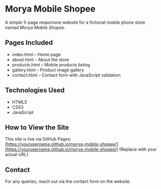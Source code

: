 # Morya Mobile Shopee

A simple 5-page responsive website for a fictional mobile phone store named *Morya Mobile Shopee*.

## Pages Included
- index.html – Home page
- about.html – About the store
- products.html – Mobile products listing
- gallery.html – Product image gallery
- contact.html – Contact form with JavaScript validation

## Technologies Used
- HTML5
- CSS3
- JavaScript

## How to View the Site
This site is live via GitHub Pages:  
[https://yourusername.github.io/morya-mobile-shopee/](https://yourusername.github.io/morya-mobile-shopee/) (Replace with your actual URL)

## Contact
For any queries, reach out via the contact form on the website.

